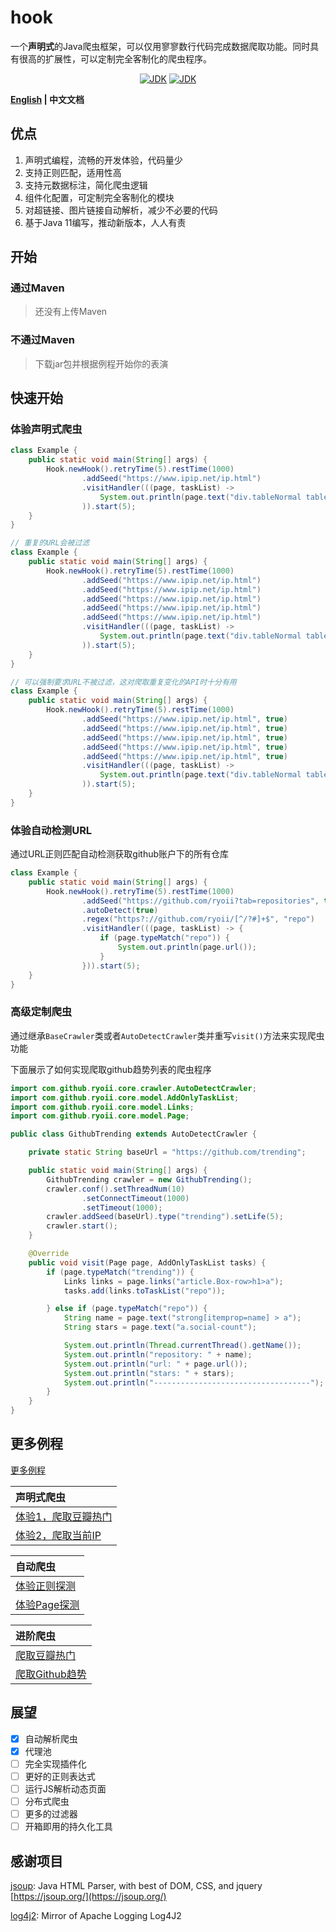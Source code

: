 # hook
一个**声明式**的Java爬虫框架，可以仅用寥寥数行代码完成数据爬取功能。同时具有很高的扩展性，可以定制完全客制化的爬虫程序。

<p align="center">
<a href="#"><img alt="JDK" src="https://img.shields.io/badge/JDK-11+-yellow.svg"/></a>
<a href="https://github.com/ryoii/hook/blob/master/LICENSE"><img alt="JDK" src="https://img.shields.io/badge/LICENSE-MIT+-lightgrey.svg"/></a>
<p>

**[English](https://github.com/ryoii/hook/blob/master/README.md) | 中文文档**

## 优点

1. 声明式编程，流畅的开发体验，代码量少
2. 支持正则匹配，适用性高
3. 支持元数据标注，简化爬虫逻辑
4. 组件化配置，可定制完全客制化的模块
5. 对超链接、图片链接自动解析，减少不必要的代码
6. 基于Java 11编写，推动新版本，人人有责

## 开始

### 通过Maven

> 还没有上传Maven

### 不通过Maven

> 下载jar包并根据例程开始你的表演

## 快速开始

### 体验声明式爬虫

```java
class Example {
    public static void main(String[] args) {
        Hook.newHook().retryTime(5).restTime(1000)
                .addSeed("https://www.ipip.net/ip.html")
                .visitHandler(((page, taskList) -> 
                    System.out.println(page.text("div.tableNormal table a"))
                )).start(5);
    }
}

// 重复的URL会被过滤
class Example {
    public static void main(String[] args) {
        Hook.newHook().retryTime(5).restTime(1000)
                .addSeed("https://www.ipip.net/ip.html")
                .addSeed("https://www.ipip.net/ip.html")
                .addSeed("https://www.ipip.net/ip.html")
                .addSeed("https://www.ipip.net/ip.html")
                .addSeed("https://www.ipip.net/ip.html")
                .visitHandler(((page, taskList) -> 
                    System.out.println(page.text("div.tableNormal table a"))
                )).start(5);
    }
}

// 可以强制要求URL不被过滤，这对爬取重复变化的API时十分有用
class Example {
    public static void main(String[] args) {
        Hook.newHook().retryTime(5).restTime(1000)
                .addSeed("https://www.ipip.net/ip.html", true)
                .addSeed("https://www.ipip.net/ip.html", true)
                .addSeed("https://www.ipip.net/ip.html", true)
                .addSeed("https://www.ipip.net/ip.html", true)
                .addSeed("https://www.ipip.net/ip.html", true)
                .visitHandler(((page, taskList) -> 
                    System.out.println(page.text("div.tableNormal table a"))
                )).start(5);
    }
}
```

### 体验自动检测URL

通过URL正则匹配自动检测获取github账户下的所有仓库

```java
class Example {
    public static void main(String[] args) {
        Hook.newHook().retryTime(5).restTime(1000)
                .addSeed("https://github.com/ryoii?tab=repositories", true)
                .autoDetect(true)
                .regex("https?://github.com/ryoii/[^/?#]+$", "repo")
                .visitHandler(((page, taskList) -> {
                    if (page.typeMatch("repo")) {
                        System.out.println(page.url());
                    }
                })).start(5);
    }
}
```

### 高级定制爬虫

通过继承`BaseCrawler`类或者`AutoDetectCrawler`类并重写`visit()`方法来实现爬虫功能

下面展示了如何实现爬取github趋势列表的爬虫程序

```java
import com.github.ryoii.core.crawler.AutoDetectCrawler;
import com.github.ryoii.core.model.AddOnlyTaskList;
import com.github.ryoii.core.model.Links;
import com.github.ryoii.core.model.Page;

public class GithubTrending extends AutoDetectCrawler {

    private static String baseUrl = "https://github.com/trending";

    public static void main(String[] args) {
        GithubTrending crawler = new GithubTrending();
        crawler.conf().setThreadNum(10)
                .setConnectTimeout(1000)
                .setTimeout(1000);
        crawler.addSeed(baseUrl).type("trending").setLife(5);
        crawler.start();
    }

    @Override
    public void visit(Page page, AddOnlyTaskList tasks) {
        if (page.typeMatch("trending")) {
            Links links = page.links("article.Box-row>h1>a");
            tasks.add(links.toTaskList("repo"));

        } else if (page.typeMatch("repo")) {
            String name = page.text("strong[itemprop=name] > a");
            String stars = page.text("a.social-count");

            System.out.println(Thread.currentThread().getName());
            System.out.println("repository: " + name);
            System.out.println("url: " + page.url());
            System.out.println("stars: " + stars);
            System.out.println("-----------------------------------");
        }
    }
}

```

## 更多例程

[更多例程](https://github.com/ryoii/hook/tree/master/example)

|声明式爬虫|
|:---|
|[体验1，爬取豆瓣热门](https://github.com/ryoii/hook/blob/master/example/DoubanChartHook.java)|
|[体验2，爬取当前IP](https://github.com/ryoii/hook/blob/master/example/IpCrawler.java)|

|自动爬虫|
|:---|
|[体验正则探测](https://github.com/ryoii/hook/blob/master/example/RegexExample.java)|
|[体验Page探测](https://github.com/ryoii/hook/blob/master/example/PageDetect.java)|

|进阶爬虫|
|:---|
|[爬取豆瓣热门](https://github.com/ryoii/hook/blob/master/example/DoubanChart.java)|
|[爬取Github趋势](https://github.com/ryoii/hook/blob/master/example/GithubTrending.java)|

## 展望

+ [x] 自动解析爬虫
+ [x] 代理池
+ [ ] 完全实现插件化
+ [ ] 更好的正则表达式
+ [ ] 运行JS解析动态页面
+ [ ] 分布式爬虫
+ [ ] 更多的过滤器
+ [ ] 开箱即用的持久化工具

## 感谢项目

[jsoup](https://github.com/jhy/jsoup): Java HTML Parser, with best of DOM, CSS, and jquery [https://jsoup.org/](https://jsoup.org/)

[log4j2](https://github.com/apache/logging-log4j2): Mirror of Apache Logging Log4J2
